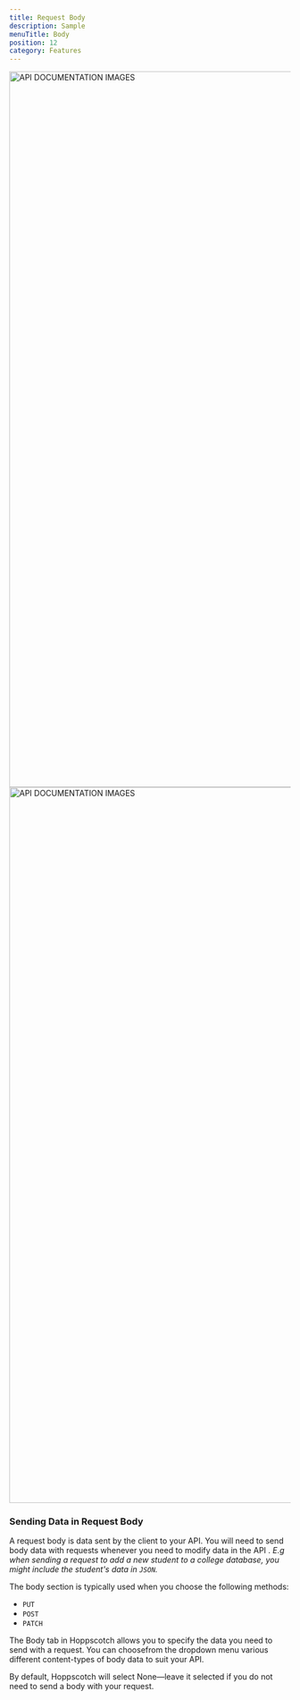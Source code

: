 ```yaml
---
title: Request Body
description: Sample
menuTitle: Body
position: 12
category: Features
---
```


<img src="/features/body-dark.png" class="dark-img" height="1280" width="640" alt="API DOCUMENTATION IMAGES"/>
<img src="/features/body-light.png" class="light-img" height="1280" width="640" alt="API DOCUMENTATION IMAGES"/>

### Sending Data in Request Body

A request body is data sent by the client to your API. You will need to send body data with requests whenever you need to modify data in the API . _E.g when sending a request to add a new student to a college database, you might include the student's data in `JSON`._

The body section is typically used when you choose the following methods:

- `PUT`
- `POST`
- `PATCH`

The Body tab in Hoppscotch allows you to specify the data you need to send with a request.
You can choosefrom the dropdown menu various different content-types of body data to suit your API.

<alert>
By default, Hoppscotch will select None—leave it selected if you do not need to send a body with your request.
</alert>
